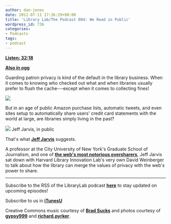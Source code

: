 ```yaml
---
author: dan-jones
date: 2011-07-11 17:36:29+00:00
title: 'Library Lab/The Podcast 004: We Read in Public'
wordpress_id: 736
categories:
- Podcasts
tags:
- podcast
---
```


[**Listen: 32:18**](https://lil-blog-media.s3.amazonaws.com/podcast/2011-07-06_jarvis.mp3)

[**Also in ogg**](https://lil-blog-media.s3.amazonaws.com/podcast/2011-07-06_jarvis.ogg)

Guarding patron privacy is kind of the default in the library business. When it comes to knowing who checked out what and when libraries usually prefer to flush the cache---except when it comes to collecting fines!

![](http://farm7.static.flickr.com/6015/5920281397_65ac967718_o.jpg)

But in an age of public Amazon purchase lists, automatic tweets, and even sites setup to automatically share users' credit card statements with the world at large, are libraries simply living in the past?

![](http://farm4.static.flickr.com/3649/3466250757_2a6a47304b_b.jpg)
Jeff Jarvis, in public

That's what [**Jeff Jarvis**](http://www.buzzmachine.com/) suggests.

A professor at the City University of New York's Graduate School of Journalism, and one of [**the web's most notorious oversharers**](http://www.guardian.co.uk/technology/2011/mar/15/sxsw-2011-jeff-jarvis-prostate-cancer-publicness), Jeff Jarvis sat down with Harvard Library Innovation Lab's very own David Weinberger to talk about how the library can merge the values of privacy with the web's power to share.

___

Subscribe to the RSS of the LibraryLab podcast [**here**](http://librarylab.law.harvard.edu/blog/category/podcast/) to stay updated on upcoming episodes!

Subscribe to us in [**iTunesU**](http://itunes.apple.com/WebObjects/MZStore.woa/wa/viewPodcast?id=457060447)

Creative Commons music courtesy of [**Brad Sucks**](http://www.bradsucks.net/albums/guess-whos-a-mess/) and photos courtesy of [**gypsy999**](http://www.flickr.com/photos/raqkat/5920281397/sizes/o/in/photostream/) and [**richard.pyrker**](http://www.flickr.com/photos/cycus/3466250757/sizes/l/in/photostream/).

